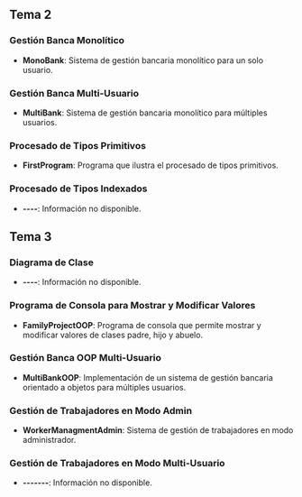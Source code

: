 
## Tema 2

### Gestión Banca Monolítico
- **MonoBank**: Sistema de gestión bancaria monolítico para un solo usuario.

### Gestión Banca Multi-Usuario
- **MultiBank**: Sistema de gestión bancaria monolítico para múltiples usuarios.

### Procesado de Tipos Primitivos
- **FirstProgram**: Programa que ilustra el procesado de tipos primitivos.

### Procesado de Tipos Indexados
- **----**: Información no disponible.

## Tema 3

### Diagrama de Clase
- **----**: Información no disponible.

### Programa de Consola para Mostrar y Modificar Valores
- **FamilyProjectOOP**: Programa de consola que permite mostrar y modificar valores de clases padre, hijo y abuelo.

### Gestión Banca OOP Multi-Usuario
- **MultiBankOOP**: Implementación de un sistema de gestión bancaria orientado a objetos para múltiples usuarios.

### Gestión de Trabajadores en Modo Admin
- **WorkerManagmentAdmin**: Sistema de gestión de trabajadores en modo administrador.

### Gestión de Trabajadores en Modo Multi-Usuario
- **-------**: Información no disponible.
